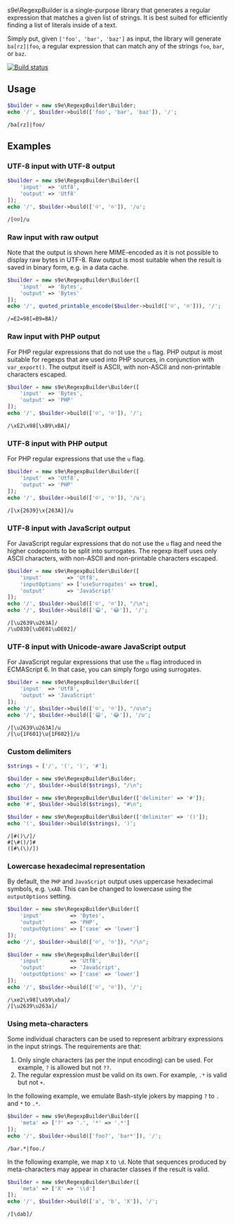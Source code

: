 s9e\RegexpBuilder is a single-purpose library that generates a regular expression that matches a given list of strings. It is best suited for efficiently finding a list of literals inside of a text.

Simply put, given `['foo', 'bar', 'baz']` as input, the library will generate `ba[rz]|foo`, a regular expression that can match any of the strings `foo`, `bar`, or `baz`.

[![Build status](https://github.com/s9e/RegexpBuilder/actions/workflows/build.yml/badge.svg)](https://github.com/s9e/RegexpBuilder/actions/workflows/build.yml)


## Usage

```php
$builder = new s9e\RegexpBuilder\Builder;
echo '/', $builder->build(['foo', 'bar', 'baz']), '/';
```
```
/ba[rz]|foo/
```


## Examples

### UTF-8 input with UTF-8 output

```php
$builder = new s9e\RegexpBuilder\Builder([
	'input'  => 'Utf8',
	'output' => 'Utf8'
]);
echo '/', $builder->build(['☺', '☹']), '/u';
```
```
/[☹☺]/u
```


### Raw input with raw output

Note that the output is shown here MIME-encoded as it is not possible to display raw bytes in UTF-8. Raw output is most suitable when the result is saved in binary form, e.g. in a data cache.

```php
$builder = new s9e\RegexpBuilder\Builder([
	'input'  => 'Bytes',
	'output' => 'Bytes'
]);
echo '/', quoted_printable_encode($builder->build(['☺', '☹'])), '/';
```
```
/=E2=98[=B9=BA]/
```


### Raw input with PHP output

For PHP regular expressions that do not use the `u` flag. PHP output is most suitable for regexps that are used into PHP sources, in conjunction with `var_export()`. The output itself is ASCII, with non-ASCII and non-printable characters escaped.

```php
$builder = new s9e\RegexpBuilder\Builder([
	'input'  => 'Bytes',
	'output' => 'PHP'
]);
echo '/', $builder->build(['☺', '☹']), '/';
```
```
/\xE2\x98[\xB9\xBA]/
```


### UTF-8 input with PHP output

For PHP regular expressions that use the `u` flag.

```php
$builder = new s9e\RegexpBuilder\Builder([
	'input'  => 'Utf8',
	'output' => 'PHP'
]);
echo '/', $builder->build(['☺', '☹']), '/u';
```
```
/[\x{2639}\x{263A}]/u
```


### UTF-8 input with JavaScript output

For JavaScript regular expressions that do not use the `u` flag and need the higher codepoints to be split into surrogates. The regexp itself uses only ASCII characters, with non-ASCII and non-printable characters escaped.

```php
$builder = new s9e\RegexpBuilder\Builder([
	'input'        => 'Utf8',
	'inputOptions' => ['useSurrogates' => true],
	'output'       => 'JavaScript'
]);
echo '/', $builder->build(['☺', '☹']), "/\n";
echo '/', $builder->build(['😁', '😂']), '/';
```
```
/[\u2639\u263A]/
/\uD83D[\uDE01\uDE02]/
```


### UTF-8 input with Unicode-aware JavaScript output

For JavaScript regular expressions that use the `u` flag introduced in ECMAScript 6. In that case, you can simply forgo using surrogates.

```php
$builder = new s9e\RegexpBuilder\Builder([
	'input'  => 'Utf8',
	'output' => 'JavaScript'
]);
echo '/', $builder->build(['☺', '☹']), "/u\n";
echo '/', $builder->build(['😁', '😂']), '/u';
```
```
/[\u2639\u263A]/u
/[\u{1F601}\u{1F602}]/u
```


### Custom delimiters

```php
$strings = ['/', '(', ')', '#'];

$builder = new s9e\RegexpBuilder\Builder;
echo '/', $builder->build($strings), "/\n";

$builder = new s9e\RegexpBuilder\Builder(['delimiter' => '#']);
echo '#', $builder->build($strings), "#\n";

$builder = new s9e\RegexpBuilder\Builder(['delimiter' => '()']);
echo '(', $builder->build($strings), ')';
```
```
/[#()\/]/
#[\#()/]#
([#\(\)/])
```


### Lowercase hexadecimal representation

By default, the `PHP` and `JavaScript` output uses uppercase hexadecimal symbols, e.g. `\xAB`. This can be changed to lowercase using the `outputOptions` setting.

```php
$builder = new s9e\RegexpBuilder\Builder([
	'input'         => 'Bytes',
	'output'        => 'PHP',
	'outputOptions' => ['case' => 'lower']
]);
echo '/', $builder->build(['☺', '☹']), "/\n";

$builder = new s9e\RegexpBuilder\Builder([
	'input'         => 'Utf8',
	'output'        => 'JavaScript',
	'outputOptions' => ['case' => 'lower']
]);
echo '/', $builder->build(['☺', '☹']), '/';
```
```
/\xe2\x98[\xb9\xba]/
/[\u2639\u263a]/
```


### Using meta-characters

Some individual characters can be used to represent arbitrary expressions in the input strings. The requirements are that:

 1. Only single characters (as per the input encoding) can be used. For example, `?` is allowed but not `??`.
 2. The regular expression must be valid on its own. For example, `.*` is valid but not `+`.

In the following example, we emulate Bash-style jokers by mapping `?` to `.` and `*` to `.*`.

```php
$builder = new s9e\RegexpBuilder\Builder([
	'meta' => ['?' => '.', '*' => '.*']
]);
echo '/', $builder->build(['foo?', 'bar*']), '/';
```
```
/bar.*|foo./
```

In the following example, we map `X` to `\d`. Note that sequences produced by meta-characters may appear in character classes if the result is valid.

```php
$builder = new s9e\RegexpBuilder\Builder([
	'meta' => ['X' => '\\d']
]);
echo '/', $builder->build(['a', 'b', 'X']), '/';
```
```
/[\dab]/
```
